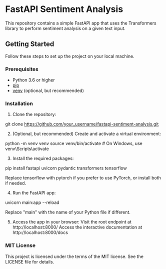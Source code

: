 # FastAPI Sentiment Analysis

This repository contains a simple FastAPI app that uses the Transformers library to perform sentiment analysis on a given text input.

## Getting Started

Follow these steps to set up the project on your local machine.

### Prerequisites

- Python 3.6 or higher
- [pip](https://pip.pypa.io/en/stable/installation/)
- [venv](https://docs.python.org/3/library/venv.html) (optional, but recommended)

### Installation

1. Clone the repository:

git clone https://github.com/your_username/fastapi-sentiment-analysis.git


2. (Optional, but recommended) Create and activate a virtual environment:

python -m venv venv
source venv/bin/activate # On Windows, use venv\Scripts\activate


3. Install the required packages:

pip install fastapi uvicorn pydantic transformers tensorflow

Replace tensorflow with pytorch if you prefer to use PyTorch, or install both if needed.

4. Run the FastAPI app:

uvicorn main:app --reload

Replace "main" with the name of your Python file if different.

5. Access the app in your browser:
Visit the root endpoint at http://localhost:8000/
Access the interactive documentation at http://localhost:8000/docs

### MIT License

This project is licensed under the terms of the MIT license. See the LICENSE file for details.
